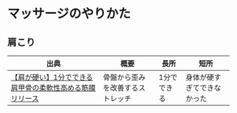 # マッサージのやりかた
## 肩こり
| 出典                                                                                             | 概要              | 長所     | 短所            |
| ---------------------------------------------------------------------------------------------- | --------------- | ------ | ------------- |
| [【肩が硬い】1分でできる肩甲骨の柔軟性高める筋膜リリース](https://www.youtube.com/watch?v=RT3dvNTbiPI&t=214s) | 骨盤から歪みを改善するストレッチ | 1分でできる | 身体が硬すぎてできなかった |